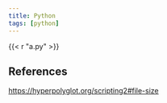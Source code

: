 ```yaml
---
title: Python
tags: [python]
---
```


{{< r "a.py" >}}

## References

<https://hyperpolyglot.org/scripting2#file-size>
